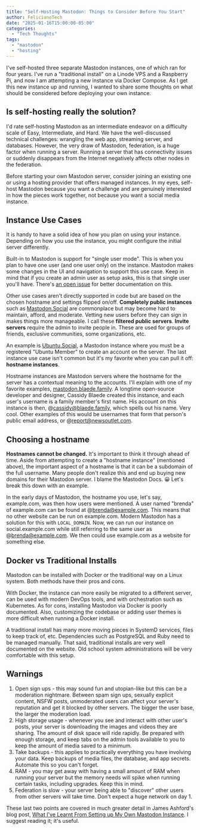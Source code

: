 ```yaml
---
title: "Self-Hosting Mastodon: Things to Consider Before You Start"
author: FelicianoTech
date: "2025-01-16T15:00:00-05:00"
categories:
  - "Tech Thoughts"
tags:
  - "mastodon"
  - "hosting"
---
```


I've self-hosted three separate Mastodon instances, one of which ran for four years.
I've run a "traditional install" on a Linode VPS and a Raspberry Pi, and now I am attempting a new instance via Docker Compose.
As I get this new instance up and running, I wanted to share some thoughts on what should be considered before deploying your own instance.

<!--more-->

## Is self-hosting really the solution?

I'd rate self-hosting Mastodon as an intermediate endeavor on a difficulty scale of Easy, Intermediate, and Hard.
We have the well-discussed technical challenges: wrangling the web app, streaming server, and databases.
However, the very draw of Mastodon, federation, is a huge factor when running a server.
Running a server that has connectivity issues or suddenly disappears from the Internet negatively affects other nodes in the federation.

Before starting your own Mastodon server, consider joining an existing one or using a hosting provider that offers managed instances.
In my eyes, self-host Mastodon because you want a challenge and are genuinely interested in how the pieces work together, not because you want a social media instance.


## Instance Use Cases

It is handy to have a solid idea of how you plan on using your instance.
Depending on how you use the instance, you might configure the initial server differently.

Built-in to Mastodon is support for "single user mode".
This is when you plan to have one user (and one user only) on the instance.
Mastodon makes some changes in the UI and navigation to support this use case.
Keep in mind that if you create an admin user as setup asks, this is that single user you'll have.
There's [an open issue](https://github.com/mastodon/mastodon/issues/22869) for better documentation on this.

Other use cases aren't directly supported in code but are based on the chosen hostname and settings flipped on/off.
**Completely public instances** such as [Mastodon.Social](http://Mastodon.Social) are commonplace but may become hard to maintain, afford, and moderate.
Vetting new users before they can sign in makes things more manageable.
I call these **filtered public servers**. **Invite servers** require the admin to invite people in.
These are used for groups of friends, exclusive communities, some organizations, etc.

An example is [Ubuntu.Social](http://Ubuntu.Social), a Mastodon instance where you must be a registered "Ubuntu Member" to create an account on the server.
The last instance use case isn't common but it's my favorite when you can pull it off: **hostname instances**.

Hostname instances are Mastodon servers where the hostname for the server has a contextual meaning to the accounts.
I'll explain with one of my favorite examples, [mastodon.blaede.family](https://mastodon.blaede.family).
A longtime open-source developer and designer, Cassidy Blaede created this instance, and each user's username is a family member's first name.
His account on this instance is then, @cassidy@blaede.family, which spells out his name.
Very cool.
Other examples of this would be usernames that form that person's public email address, or @report@newsoutlet.com.


## Choosing a hostname

**Hostnames cannot be changed.**
It's important to think it through ahead of time.
Aside from attempting to create a "hostname instance" (mentioned above), the important aspect of a hostname is that it can be a subdomain of the full username.
Many people don't realize this and end up buying new domains for their Mastodon server.
I blame the Mastodon Docs. 😀
Let's break this down with an example.

In the early days of Mastodon, the hostname you use, let's say, example.com, was then how users were mentioned.
A user named "brenda" of example.com can be found at @brenda@example.com.
This means that no other website can be run on example.com.
Modern Mastodon has a solution for this with `LOCAL_DOMAIN`.
Now, we can run our instance on social.example.com while still referring to the same user as @brenda@example.com.
We then could use example.com as a website for something else.


## Docker vs Traditional Installs

Mastodon can be installed with Docker or the traditional way on a Linux system. Both methods have their pros and cons.

With Docker, the instance can more easily be migrated to a different server, can be used with modern DevOps tools, and with orchestration such as Kubernetes.
As for cons, installing Mastodon via Docker is poorly documented.
Also, customizing the codebase or adding user themes is more difficult when running a Docker install.

A traditional install has many more moving pieces in SystemD services, files to keep track of, etc.
Dependencies such as PostgreSQL and Ruby need to be managed manually.
That said, traditional installs are very well documented on the website.
Old school system administrations will be very comfortable with this setup.


## Warnings

1. Open sign ups - this may sound fun and utopian-like but this can be a moderation nightmare. Between spam sign ups, sexually explicit content, NSFW posts, unmoderated users can affect your server's reputation and get it blocked by other servers. The bigger the user base, the larger the moderation load.  
2. High storage usage - whenever you see and interact with other user's posts, your server is downloading the images and videos they are sharing. The amount of disk space will ride rapidly. Be prepared with enough storage, and keep tabs on the admin tools available to you to keep the amount of media saved to a minimum.  
3. Take backups - this applies to practically everything you have involving your data. Keep backups of media files, the database, and app secrets. Automate this so you can't forget.  
4. RAM -  you may get away with having a small amount of RAM when running your server but the memory needs will spike when running certain tasks, including upgrades. Keep this in mind.  
5. Federation is slow - your server being able to "discover" other users from other servers will take time. Don't expect a huge network on day 1.

These last two points are covered in much greater detail in James Ashford's blog post, [What I've Learnt From Setting up My Own Mastodon Instance](https://jrashford.com/2023/11/16/what-ive-learnt-from-setting-up-my-own-mastodon-instance-2/).
I suggest reading it; it's useful.
